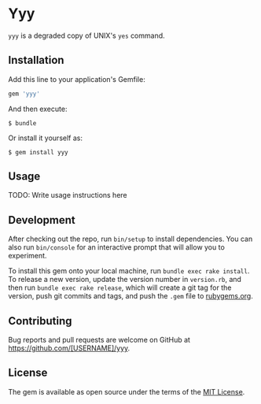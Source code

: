 # Yyy
`yyy` is a degraded copy of UNIX's `yes` command.


## Installation

Add this line to your application's Gemfile:

```ruby
gem 'yyy'
```

And then execute:

    $ bundle

Or install it yourself as:

    $ gem install yyy

## Usage

TODO: Write usage instructions here

## Development

After checking out the repo, run `bin/setup` to install dependencies. You can also run `bin/console` for an interactive prompt that will allow you to experiment.

To install this gem onto your local machine, run `bundle exec rake install`. To release a new version, update the version number in `version.rb`, and then run `bundle exec rake release`, which will create a git tag for the version, push git commits and tags, and push the `.gem` file to [rubygems.org](https://rubygems.org).

## Contributing

Bug reports and pull requests are welcome on GitHub at https://github.com/[USERNAME]/yyy.

## License

The gem is available as open source under the terms of the [MIT License](https://opensource.org/licenses/MIT).
